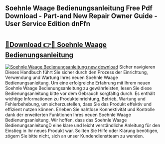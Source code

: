## Soehnle Waage Bedienungsanleitung Free Pdf Download - Part-and New Repair Owner Guide - User Service Edition dnFfn

# <h2><a href="http://df3wy4g.blite.top/?on=Soehnle+Waage+Bedienungsanleitung">🔗Download 👉🔴 Soehnle Waage Bedienungsanleitung</a></h2>

[![Soehnle Waage Bedienungsanleitung new download](https://i.imgur.com/lujVjoI.png)](http://df3wy4g.blite.top/?on=Soehnle+Waage+Bedienungsanleitung)
Sicher navigieren Dieses Handbuch führt Sie sicher durch den Prozess der Einrichtung, Verwendung und Wartung Ihres neuen Soehnle Waage Bedienungsanleitung. Um eine erfolgreiche Erfahrung mit Ihrem neuen Soehnle Waage Bedienungsanleitung zu gewährleisten, lesen Sie diese Bedienungsanleitung bitte vor dem Gebrauch sorgfältig durch. Es enthält wichtige Informationen zu Produkteinrichtung, Betrieb, Wartung und Fehlerbehebung, um sicherzustellen, dass Sie das Produkt effektiv und effizient nutzen können. Erleben Sie nahtlose Konnektivität und Kontrolle dank der erweiterten Funktionen Ihres neuen Soehnle Waage Bedienungsanleitung. Wir hoffen, dass das Soehnle Waage BedienungsanleitungD eine klare und leicht verständliche Anleitung für den Einstieg in Ihr neues Produkt war. Sollten Sie Hilfe oder Klärung benötigen, zögern Sie bitte nicht, sich an unser Kundendienstteam zu wenden.
